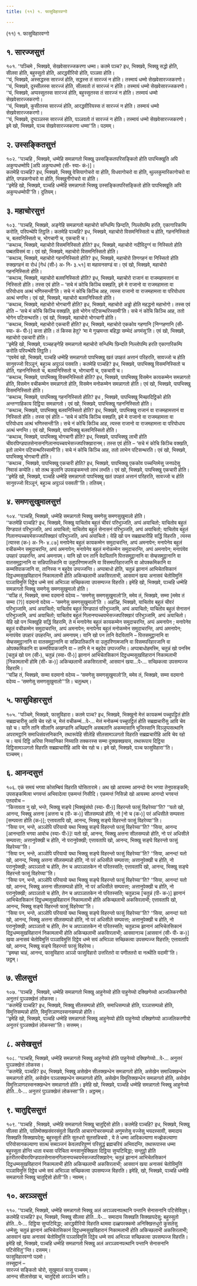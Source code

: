```yaml
---
title: (११) १. फासुविहारवग्गो

---
```

(११) १. फासुविहारवग्गो  


## १. सारज्जसुत्तं

१०१. ‘‘पञ्चिमे , भिक्खवे, सेखवेसारज्जकरणा धम्मा। कतमे पञ्च? इध, भिक्खवे, भिक्खु सद्धो होति, सीलवा होति, बहुस्सुतो होति, आरद्धवीरियो होति, पञ्ञवा होति।  
‘‘यं, भिक्खवे, अस्सद्धस्स सारज्जं होति, सद्धस्स तं सारज्जं न होति। तस्मायं धम्मो सेखवेसारज्जकरणो।  
‘‘यं, भिक्खवे, दुस्सीलस्स सारज्जं होति, सीलवतो तं सारज्जं न होति। तस्मायं धम्मो सेखवेसारज्जकरणो।  
‘‘यं, भिक्खवे, अप्पस्सुतस्स सारज्जं होति, बहुस्सुतस्स तं सारज्जं न होति। तस्मायं धम्मो सेखवेसारज्जकरणो।  
‘‘यं, भिक्खवे, कुसीतस्स सारज्जं होति, आरद्धवीरियस्स तं सारज्जं न होति। तस्मायं धम्मो सेखवेसारज्जकरणो।  
‘‘यं, भिक्खवे, दुप्पञ्ञस्स सारज्जं होति, पञ्ञवतो तं सारज्जं न होति। तस्मायं धम्मो सेखवेसारज्जकरणो। इमे खो, भिक्खवे, पञ्च सेखवेसारज्जकरणा धम्मा’’ति। पठमम्।  


## २. उस्सङ्कितसुत्तं

१०२. ‘‘पञ्चहि , भिक्खवे, धम्मेहि समन्नागतो भिक्खु उस्सङ्कितपरिसङ्कितो होति पापभिक्खूति अपि अकुप्पधम्मोपि [अपि अकुप्पधम्मो (सी॰ स्या॰ कं॰)]।  
कतमेहि पञ्चहि? इध, भिक्खवे, भिक्खु वेसियागोचरो वा होति, विधवागोचरो वा होति, थुल्लकुमारिकागोचरो वा होति, पण्डकगोचरो वा होति, भिक्खुनीगोचरो वा होति।  
‘‘इमेहि खो, भिक्खवे, पञ्चहि धम्मेहि समन्नागतो भिक्खु उस्सङ्कितपरिसङ्कितो होति पापभिक्खूति अपि अकुप्पधम्मोपी’’ति। दुतियम्।  


## ३. महाचोरसुत्तं

१०३. ‘‘पञ्चहि, भिक्खवे, अङ्गेहि समन्नागतो महाचोरो सन्धिम्पि छिन्दति, निल्लोपम्पि हरति, एकागारिकम्पि करोति, परिपन्थेपि तिट्ठति। कतमेहि पञ्चहि? इध, भिक्खवे, महाचोरो विसमनिस्सितो च होति, गहननिस्सितो च, बलवनिस्सितो च, भोगचागी च, एकचारी च।  
‘‘कथञ्च, भिक्खवे, महाचोरो विसमनिस्सितो होति? इध, भिक्खवे, महाचोरो नदीविदुग्गं वा निस्सितो होति पब्बतविसमं वा। एवं खो, भिक्खवे, महाचोरो विसमनिस्सितो होति।  
‘‘कथञ्च, भिक्खवे, महाचोरो गहननिस्सितो होति? इध, भिक्खवे, महाचोरो तिणगहनं वा निस्सितो होति रुक्खगहनं वा रोधं [गेधं (सी॰) अ॰ नि॰ ३.५१] वा महावनसण्डं वा। एवं खो, भिक्खवे, महाचोरो गहननिस्सितो होति।  
‘‘कथञ्च, भिक्खवे, महाचोरो बलवनिस्सितो होति? इध, भिक्खवे, महाचोरो राजानं वा राजमहामत्तानं वा निस्सितो होति। तस्स एवं होति – ‘सचे मं कोचि किञ्चि वक्खति, इमे मे राजानो वा राजमहामत्ता वा परियोधाय अत्थं भणिस्सन्ती’ति। सचे नं कोचि किञ्चि आह, त्यस्स राजानो वा राजमहामत्ता वा परियोधाय अत्थं भणन्ति। एवं खो, भिक्खवे, महाचोरो बलवनिस्सितो होति।  
‘‘कथञ्च, भिक्खवे, महाचोरो भोगचागी होति? इध, भिक्खवे, महाचोरो अड्ढो होति महद्धनो महाभोगो। तस्स एवं होति – ‘सचे मं कोचि किञ्चि वक्खति, इतो भोगेन पटिसन्थरिस्सामी’ति। सचे नं कोचि किञ्चि आह, ततो भोगेन पटिसन्थरति। एवं खो, भिक्खवे, महाचोरो भोगचागी होति।  
‘‘कथञ्च, भिक्खवे, महाचोरो एकचारी होति? इध, भिक्खवे, महाचोरो एककोव गहणानि [निग्गहणानि (सी॰ स्या॰ कं॰ पी॰)] कत्ता होति। तं किस्स हेतु? ‘मा मे गुय्हमन्ता बहिद्धा सम्भेदं अगमंसू’ति। एवं खो, भिक्खवे, महाचोरो एकचारी होति।  
‘‘इमेहि खो, भिक्खवे, पञ्चहङ्गेहि समन्नागतो महाचोरो सन्धिम्पि छिन्दति निल्लोपम्पि हरति एकागारिकम्पि करोति परिपन्थेपि तिट्ठति।  
‘‘एवमेवं खो, भिक्खवे, पञ्चहि धम्मेहि समन्नागतो पापभिक्खु खतं उपहतं अत्तानं परिहरति, सावज्जो च होति सानुवज्जो विञ्ञूनं, बहुञ्च अपुञ्ञं पसवति। कतमेहि पञ्चहि? इध, भिक्खवे, पापभिक्खु विसमनिस्सितो च होति, गहननिस्सितो च, बलवनिस्सितो च, भोगचागी च, एकचारी च।  
‘‘कथञ्च, भिक्खवे, पापभिक्खु विसमनिस्सितो होति? इध, भिक्खवे, पापभिक्खु विसमेन कायकम्मेन समन्नागतो होति, विसमेन वचीकम्मेन समन्नागतो होति, विसमेन मनोकम्मेन समन्नागतो होति। एवं खो, भिक्खवे, पापभिक्खु विसमनिस्सितो होति।  
‘‘कथञ्च, भिक्खवे, पापभिक्खु गहननिस्सितो होति? इध , भिक्खवे, पापभिक्खु मिच्छादिट्ठिको होति अन्तग्गाहिकाय दिट्ठिया समन्नागतो। एवं खो, भिक्खवे, पापभिक्खु गहननिस्सितो होति।  
‘‘कथञ्च, भिक्खवे, पापभिक्खु बलवनिस्सितो होति? इध, भिक्खवे, पापभिक्खु राजानं वा राजमहामत्तानं वा निस्सितो होति। तस्स एवं होति – ‘सचे मं कोचि किञ्चि वक्खति, इमे मे राजानो वा राजमहामत्ता वा परियोधाय अत्थं भणिस्सन्ती’ति। सचे नं कोचि किञ्चि आह, त्यस्स राजानो वा राजमहामत्ता वा परियोधाय अत्थं भणन्ति। एवं खो, भिक्खवे, पापभिक्खु बलवनिस्सितो होति।  
‘‘कथञ्च, भिक्खवे, पापभिक्खु भोगचागी होति? इध, भिक्खवे, पापभिक्खु लाभी होति चीवरपिण्डपातसेनासनगिलानप्पच्चयभेसज्जपरिक्खारानम्। तस्स एवं होति – ‘सचे मं कोचि किञ्चि वक्खति, इतो लाभेन पटिसन्थरिस्सामी’ति। सचे नं कोचि किञ्चि आह, ततो लाभेन पटिसन्थरति। एवं खो, भिक्खवे, पापभिक्खु भोगचागी होति।  
‘‘कथञ्च , भिक्खवे, पापभिक्खु एकचारी होति? इध, भिक्खवे, पापभिक्खु एककोव पच्चन्तिमेसु जनपदेसु निवासं कप्पेति। सो तत्थ कुलानि उपसङ्कमन्तो लाभं लभति। एवं खो, भिक्खवे, पापभिक्खु एकचारी होति।  
‘‘इमेहि खो, भिक्खवे, पञ्चहि धम्मेहि समन्नागतो पापभिक्खु खतं उपहतं अत्तानं परिहरति, सावज्जो च होति सानुवज्जो विञ्ञूनं, बहुञ्च अपुञ्ञं पसवती’’ति। ततियम्।  


## ४. समणसुखुमालसुत्तं

१०४. ‘‘पञ्चहि, भिक्खवे, धम्मेहि समन्नागतो भिक्खु समणेसु समणसुखुमालो होति।  
‘‘कतमेहि पञ्चहि? इध, भिक्खवे, भिक्खु याचितोव बहुलं चीवरं परिभुञ्जति, अप्पं अयाचितो; याचितोव बहुलं पिण्डपातं परिभुञ्जति, अप्पं अयाचितो; याचितोव बहुलं सेनासनं परिभुञ्जति, अप्पं अयाचितो; याचितोव बहुलं गिलानप्पच्चयभेसज्जपरिक्खारं परिभुञ्जति, अप्पं अयाचितो। येहि खो पन सब्रह्मचारीहि सद्धिं विहरति , त्यस्स [त्यास्स (क॰) अ॰ नि॰ ४.८७] मनापेनेव बहुलं कायकम्मेन समुदाचरन्ति, अप्पं अमनापेन; मनापेनेव बहुलं वचीकम्मेन समुदाचरन्ति, अप्पं अमनापेन; मनापेनेव बहुलं मनोकम्मेन समुदाचरन्ति, अप्पं अमनापेन; मनापंयेव उपहारं उपहरन्ति, अप्पं अमनापम्। यानि खो पन तानि वेदयितानि पित्तसमुट्ठानानि वा सेम्हसमुट्ठानानि वा वातसमुट्ठानानि वा सन्निपातिकानि वा उतुपरिणामजानि वा विसमपरिहारजानि वा ओपक्कमिकानि वा कम्मविपाकजानि वा, तानिस्स न बहुदेव उप्पज्जन्ति। अप्पाबाधो होति, चतुन्नं झानानं आभिचेतसिकानं दिट्ठधम्मसुखविहारानं निकामलाभी होति अकिच्छलाभी अकसिरलाभी, आसवानं खया अनासवं चेतोविमुत्तिं पञ्ञाविमुत्तिं दिट्ठेव धम्मे सयं अभिञ्ञा सच्छिकत्वा उपसम्पज्ज विहरति। इमेहि खो, भिक्खवे, पञ्चहि धम्मेहि समन्नागतो भिक्खु समणेसु समणसुखुमालो होति।  
‘‘यञ्हि तं, भिक्खवे, सम्मा वदमानो वदेय्य – ‘समणेसु समणसुखुमालो’ति, ममेव तं, भिक्खवे, सम्मा [ममेव तं सम्मा (?)] वदमानो वदेय्य – ‘समणेसु समणसुखुमालो’ति । अहञ्हि, भिक्खवे, याचितोव बहुलं चीवरं परिभुञ्जामि, अप्पं अयाचितो; याचितोव बहुलं पिण्डपातं परिभुञ्जामि, अप्पं अयाचितो; याचितोव बहुलं सेनासनं परिभुञ्जामि, अप्पं अयाचितो; याचितोव बहुलं गिलानप्पच्चयभेसज्जपरिक्खारं परिभुञ्जामि, अप्पं अयाचितो। येहि खो पन भिक्खूहि सद्धिं विहरामि, ते मं मनापेनेव बहुलं कायकम्मेन समुदाचरन्ति, अप्पं अमनापेन ; मनापेनेव बहुलं वचीकम्मेन समुदाचरन्ति, अप्पं अमनापेन; मनापेनेव बहुलं मनोकम्मेन समुदाचरन्ति, अप्पं अमनापेन; मनापंयेव उपहारं उपहरन्ति, अप्पं अमनापम्। यानि खो पन तानि वेदयितानि – पित्तसमुट्ठानानि वा सेम्हसमुट्ठानानि वा वातसमुट्ठानानि वा सन्निपातिकानि वा उतुपरिणामजानि वा विसमपरिहारजानि वा ओपक्कमिकानि वा कम्मविपाकजानि वा – तानि मे न बहुदेव उप्पज्जन्ति। अप्पाबाधोहमस्मि, चतुन्नं खो पनस्मि [चतुन्नं खो पन (सी॰), चतुन्नं (स्या॰ पी॰)] झानानं आभिचेतसिकानं दिट्ठधम्मसुखविहारानं निकामलाभी [निकामलाभी होमि (सी॰ क॰)] अकिच्छलाभी अकसिरलाभी, आसवानं खया…पे॰… सच्छिकत्वा उपसम्पज्ज विहरामि।  
‘‘यञ्हि तं, भिक्खवे, सम्मा वदमानो वदेय्य – ‘समणेसु समणसुखुमालो’ति, ममेव तं, भिक्खवे, सम्मा वदमानो वदेय्य – ‘समणेसु समणसुखुमालो’’’ति। चतुत्थम्।  


## ५. फासुविहारसुत्तं

१०५. ‘‘पञ्चिमे, भिक्खवे, फासुविहारा। कतमे पञ्च? इध, भिक्खवे, भिक्खुनो मेत्तं कायकम्मं पच्चुपट्ठितं होति सब्रह्मचारीसु आवि चेव रहो च, मेत्तं वचीकम्मं…पे॰… मेत्तं मनोकम्मं पच्चुपट्ठितं होति सब्रह्मचारीसु आवि चेव रहो च। यानि तानि सीलानि अखण्डानि अच्छिद्दानि असबलानि अकम्मासानि भुजिस्सानि विञ्ञुप्पसत्थानि अपरामट्ठानि समाधिसंवत्तनिकानि, तथारूपेहि सीलेहि सीलसामञ्ञगतो विहरति सब्रह्मचारीहि आवि चेव रहो च। यायं दिट्ठि अरिया निय्यानिका निय्याति तक्करस्स सम्मा दुक्खक्खयाय, तथारूपाय दिट्ठिया दिट्ठिसामञ्ञगतो विहरति सब्रह्मचारीहि आवि चेव रहो च। इमे खो, भिक्खवे, पञ्च फासुविहारा’’ति। पञ्चमम्।  


## ६. आनन्दसुत्तं

१०६. एकं समयं भगवा कोसम्बियं विहरति घोसितारामे। अथ खो आयस्मा आनन्दो येन भगवा तेनुपसङ्कमि; उपसङ्कमित्वा भगवन्तं अभिवादेत्वा एकमन्तं निसीदि। एकमन्तं निसिन्नो खो आयस्मा आनन्दो भगवन्तं एतदवोच –  
‘‘कित्तावता नु खो, भन्ते, भिक्खु सङ्घे [भिक्खुंसंघो (स्या॰ पी॰)] विहरन्तो फासुं विहरेय्या’’ति? ‘‘यतो खो, आनन्द, भिक्खु अत्तना [अत्तना च (पी॰ क॰)] सीलसम्पन्नो होति, नो [नो च (क॰)] परं अधिसीले सम्पवत्ता [सम्पवत्ता होति (क॰)]; एत्तावतापि खो, आनन्द, भिक्खु सङ्घे विहरन्तो फासुं विहरेय्या’’ति।  
‘‘सिया पन, भन्ते, अञ्ञोपि परियायो यथा भिक्खु सङ्घे विहरन्तो फासुं विहरेय्या’’ति? ‘‘सिया, आनन्द [आनन्दाति भगवा आवोच (स्या॰ पी॰)]! यतो खो, आनन्द, भिक्खु अत्तना सीलसम्पन्नो होति, नो परं अधिसीले सम्पवत्ता; अत्तानुपेक्खी च होति, नो परानुपेक्खी; एत्तावतापि खो, आनन्द, भिक्खु सङ्घे विहरन्तो फासुं विहरेय्या’’ति।  
‘‘सिया पन, भन्ते, अञ्ञोपि परियायो यथा भिक्खु सङ्घे विहरन्तो फासुं विहरेय्या’’ति? ‘‘सिया, आनन्द! यतो खो, आनन्द, भिक्खु अत्तना सीलसम्पन्नो होति, नो परं अधिसीले सम्पवत्ता; अत्तानुपेक्खी च होति, नो परानुपेक्खी; अपञ्ञातो च होति, तेन च अपञ्ञातकेन नो परितस्सति; एत्तावतापि खो, आनन्द, भिक्खु सङ्घे विहरन्तो फासुं विहरेय्या’’ति।  
‘‘सिया पन, भन्ते, अञ्ञोपि परियायो यथा भिक्खु सङ्घे विहरन्तो फासुं विहरेय्या’’ति? ‘‘सिया, आनन्द! यतो खो, आनन्द, भिक्खु अत्तना सीलसम्पन्नो होति, नो परं अधिसीले सम्पवत्ता; अत्तानुपेक्खी च होति, नो परानुपेक्खी; अपञ्ञातो च होति, तेन च अपञ्ञातकेन नो परितस्सति; चतुन्नञ्च [चतुन्नं (पी॰ क॰)] झानानं आभिचेतसिकानं दिट्ठधम्मसुखविहारानं निकामलाभी होति अकिच्छलाभी अकसिरलाभी; एत्तावतापि खो, आनन्द, भिक्खु सङ्घे विहरन्तो फासुं विहरेय्या’’ति।  
‘‘सिया पन, भन्ते, अञ्ञोपि परियायो यथा भिक्खु सङ्घे विहरन्तो फासुं विहरेय्या’’ति? ‘‘सिया, आनन्द! यतो खो, आनन्द, भिक्खु अत्तना सीलसम्पन्नो होति, नो परं अधिसीले सम्पवत्ता; अत्तानुपेक्खी च होति, नो परानुपेक्खी; अपञ्ञातो च होति, तेन च अपञ्ञातकेन नो परितस्सति; चतुन्नञ्च झानानं आभिचेतसिकानं दिट्ठधम्मसुखविहारानं निकामलाभी होति अकिच्छलाभी अकसिरलाभी; आसवानञ्च [आसवानं (सी॰ पी॰ क॰)] खया अनासवं चेतोविमुत्तिं पञ्ञाविमुत्तिं दिट्ठेव धम्मे सयं अभिञ्ञा सच्छिकत्वा उपसम्पज्ज विहरति; एत्तावतापि खो, आनन्द, भिक्खु सङ्घे विहरन्तो फासुं विहरेय्य।  
‘‘इमम्हा चाहं, आनन्द, फासुविहारा अञ्ञो फासुविहारो उत्तरितरो वा पणीततरो वा नत्थीति वदामी’’ति। छट्ठम्।  


## ७. सीलसुत्तं

१०७. ‘‘पञ्चहि , भिक्खवे, धम्मेहि समन्नागतो भिक्खु आहुनेय्यो होति पाहुनेय्यो दक्खिणेय्यो अञ्जलिकरणीयो अनुत्तरं पुञ्ञक्खेत्तं लोकस्स।  
‘‘कतमेहि पञ्चहि? इध, भिक्खवे, भिक्खु सीलसम्पन्नो होति, समाधिसम्पन्नो होति, पञ्ञासम्पन्नो होति, विमुत्तिसम्पन्नो होति, विमुत्तिञाणदस्सनसम्पन्नो होति।  
‘‘इमेहि खो, भिक्खवे, पञ्चहि धम्मेहि समन्नागतो भिक्खु आहुनेय्यो होति पाहुनेय्यो दक्खिणेय्यो अञ्जलिकरणीयो अनुत्तरं पुञ्ञक्खेत्तं लोकस्सा’’ति। सत्तमम्।  


## ८. असेखसुत्तं

१०८. ‘‘पञ्चहि, भिक्खवे, धम्मेहि समन्नागतो भिक्खु आहुनेय्यो होति पाहुनेय्यो दक्खिणेय्यो…पे॰… अनुत्तरं पुञ्ञक्खेत्तं लोकस्स।  
‘‘कतमेहि, पञ्चहि? इध, भिक्खवे, भिक्खु असेखेन सीलक्खन्धेन समन्नागतो होति, असेखेन समाधिक्खन्धेन समन्नागतो होति, असेखेन पञ्ञाक्खन्धेन समन्नागतो होति, असेखेन विमुत्तिक्खन्धेन समन्नागतो होति, असेखेन विमुत्तिञाणदस्सनक्खन्धेन समन्नागतो होति। इमेहि खो, भिक्खवे, पञ्चहि धम्मेहि समन्नागतो भिक्खु आहुनेय्यो होति…पे॰… अनुत्तरं पुञ्ञक्खेत्तं लोकस्सा’’ति। अट्ठमम्।  


## ९. चातुद्दिससुत्तं

१०९. ‘‘पञ्चहि , भिक्खवे, धम्मेहि समन्नागतो भिक्खु चातुद्दिसो होति। कतमेहि पञ्चहि? इध, भिक्खवे, भिक्खु सीलवा होति, पातिमोक्खसंवरसंवुतो विहरति आचारगोचरसम्पन्नो अणुमत्तेसु वज्जेसु भयदस्सावी, समादाय सिक्खति सिक्खापदेसु; बहुस्सुतो होति सुतधरो सुतसन्निचयो , ये ते धम्मा आदिकल्याणा मज्झेकल्याणा परियोसानकल्याणा सात्थं सब्यञ्जनं केवलपरिपुण्णं परिसुद्धं ब्रह्मचरियं अभिवदन्ति, तथारूपास्स धम्मा बहुस्सुता होन्ति धाता वचसा परिचिता मनसानुपेक्खिता दिट्ठिया सुप्पटिविद्धा; सन्तुट्ठो होति इतरीतरचीवरपिण्डपातसेनासनगिलानप्पच्चयभेसज्जपरिक्खारेन; चतुन्नं झानानं आभिचेतसिकानं दिट्ठधम्मसुखविहारानं निकामलाभी होति अकिच्छलाभी अकसिरलाभी; आसवानं खया अनासवं चेतोविमुत्तिं पञ्ञाविमुत्तिं दिट्ठेव धम्मे सयं अभिञ्ञा सच्छिकत्वा उपसम्पज्ज विहरति। इमेहि, खो, भिक्खवे, पञ्चहि धम्मेहि समन्नागतो भिक्खु चातुद्दिसो होती’’ति। नवमम्।  


## १०. अरञ्ञसुत्तं

११०. ‘‘पञ्चहि, भिक्खवे, धम्मेहि समन्नागतो भिक्खु अलं अरञ्ञवनपत्थानि पन्तानि सेनासनानि पटिसेवितुम्। कतमेहि पञ्चहि? इध, भिक्खवे, भिक्खु सीलवा होति…पे॰… समादाय सिक्खति सिक्खापदेसु; बहुस्सुतो होति…पे॰… दिट्ठिया सुप्पटिविद्धा; आरद्धवीरियो विहरति थामवा दळ्हपरक्कमो अनिक्खित्तधुरो कुसलेसु धम्मेसु; चतुन्नं झानानं आभिचेतसिकानं दिट्ठधम्मसुखविहारानं निकामलाभी होति अकिच्छलाभी अकसिरलाभी; आसवानं खया अनासवं चेतोविमुत्तिं पञ्ञाविमुत्तिं दिट्ठेव धम्मे सयं अभिञ्ञा सच्छिकत्वा उपसम्पज्ज विहरति। इमेहि खो, भिक्खवे, पञ्चहि धम्मेहि समन्नागतो भिक्खु अलं अरञ्ञवनपत्थानि पन्तानि सेनासनानि पटिसेवितु’’न्ति। दसमम्।  
फासुविहारवग्गो पठमो।  
तस्सुद्दानं –  
सारज्जं सङ्कितो चोरो, सुखुमालं फासु पञ्चमम्।  
आनन्द सीलासेखा च, चातुद्दिसो अरञ्ञेन चाति॥  